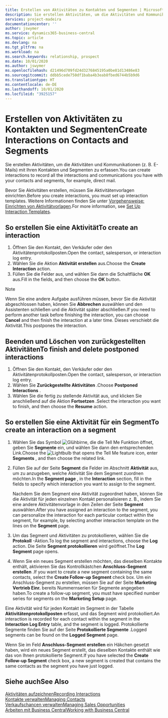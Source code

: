 ```yaml
---
title: Erstellen von Aktivitäten zu Kontakten und Segmenten | Microsoft Docs
description: Sie erstellen Aktivitäten, um die Aktivitäten und Kommunikationen (z. B. E-Mails) mit Ihren Kontakten und Segmenten in Business Central zu erfassen.
services: project-madeira
documentationcenter: ''
author: jswymer
ms.service: dynamics365-business-central
ms.topic: article
ms.devlang: na
ms.tgt_pltfrm: na
ms.workload: na
ms.search.keywords: relationship, prospect
ms.date: 10/01/2020
ms.author: jswymer
ms.openlocfilehash: d21496d709fd24d3276845195a0be81d13486e83
ms.sourcegitcommit: ddbb5cede750df1baba4b3eab8fbed6744b5b9d6
ms.translationtype: HT
ms.contentlocale: de-DE
ms.lasthandoff: 10/01/2020
ms.locfileid: "3925157"
---
```

# <a name="create-interactions-on-contacts-and-segments"></a><span data-ttu-id="ad33c-103">Erstellen von Aktivitäten zu Kontakten und Segmenten</span><span class="sxs-lookup"><span data-stu-id="ad33c-103">Create Interactions on Contacts and Segments</span></span>
<span data-ttu-id="ad33c-104">Sie erstellen Aktivitäten, um die Aktivitäten und Kommunikationen (z. B. E-Mails) mit Ihren Kontakten und Segmenten zu erfassen.</span><span class="sxs-lookup"><span data-stu-id="ad33c-104">You can create interactions to record all the interactions and communications you have with your contacts and segments, for example, direct mail.</span></span>

<span data-ttu-id="ad33c-105">Bevor Sie Aktivitäten erstellen, müssen Sie Aktivitätenvorlagen einrichten.</span><span class="sxs-lookup"><span data-stu-id="ad33c-105">Before you create interactions, you must set up interaction templates.</span></span> <span data-ttu-id="ad33c-106">Weitere Informationen finden Sie unter [Vorgehensweise: Einrichten von Aktivitätvorlagen](marketing-interactions.md).</span><span class="sxs-lookup"><span data-stu-id="ad33c-106">For more information, see  [Set Up Interaction Templates](marketing-interactions.md).</span></span>

## <a name="to-create-an-interaction"></a><span data-ttu-id="ad33c-107">So erstellen Sie eine Aktivität</span><span class="sxs-lookup"><span data-stu-id="ad33c-107">To create an interaction</span></span>
1. <span data-ttu-id="ad33c-108">Öffnen Sie den Kontakt, den Verkäufer oder den Aktivitätenprotokollposten.</span><span class="sxs-lookup"><span data-stu-id="ad33c-108">Open the contact, salesperson, or interaction log entry.</span></span>
2. <span data-ttu-id="ad33c-109">Wählen Sie die Aktion **Aktivität erstellen** aus.</span><span class="sxs-lookup"><span data-stu-id="ad33c-109">Choose the **Create Interaction** action.</span></span>
3. <span data-ttu-id="ad33c-110">Füllen Sie die Felder aus, und wählen Sie dann die Schaltfläche **OK** aus.</span><span class="sxs-lookup"><span data-stu-id="ad33c-110">Fill in the fields, and then choose the **OK** button.</span></span>

> [!NOTE]  
>   <span data-ttu-id="ad33c-111">Wenn Sie eine andere Aufgabe ausführen müssen, bevor Sie die Aktivität abgeschlossen haben, können Sie **Abbrechen** auswählen und den Assistenten schließen und die Aktivität später abschließen.</span><span class="sxs-lookup"><span data-stu-id="ad33c-111">If you need to perform another task before finishing the interaction, you can choose **Cancel** and then finish the interaction at a later time.</span></span> <span data-ttu-id="ad33c-112">Dieses verschiebt die Aktivität.</span><span class="sxs-lookup"><span data-stu-id="ad33c-112">This postpones the interaction.</span></span>

## <a name="to-finish-and-delete-postponed-interactions"></a><span data-ttu-id="ad33c-113">Beenden und Löschen von zurückgestellten Aktivitäten</span><span class="sxs-lookup"><span data-stu-id="ad33c-113">To finish and delete postponed interactions</span></span>
1. <span data-ttu-id="ad33c-114">Öffnen Sie den Kontakt, den Verkäufer oder den Aktivitätenprotokollposten.</span><span class="sxs-lookup"><span data-stu-id="ad33c-114">Open the contact, salesperson, or interaction log entry.</span></span>
2. <span data-ttu-id="ad33c-115">Wählen Sie **Zurückgestellte Aktivitäten** .</span><span class="sxs-lookup"><span data-stu-id="ad33c-115">Choose **Postponed Interactions** .</span></span>
3. <span data-ttu-id="ad33c-116">Wählen Sie die fertig zu stellende Aktivität aus, und klicken Sie anschließend auf die Aktion **Fortsetzen** .</span><span class="sxs-lookup"><span data-stu-id="ad33c-116">Select the interaction you want to finish, and then choose the **Resume** action.</span></span>

## <a name="to-create-an-interaction-on-a-segment"></a><span data-ttu-id="ad33c-117">So erstellen Sie eine Aktivität für ein Segment</span><span class="sxs-lookup"><span data-stu-id="ad33c-117">To create an interaction on a segment</span></span>
1. <span data-ttu-id="ad33c-118">Wählen Sie das Symbol ![Glühbirne, die die Tell Me Funktion öffnet](media/ui-search/search_small.png "Was möchten Sie tun?"), geben Sie **Segmente** ein, und wählen Sie dann den entsprechenden Link.</span><span class="sxs-lookup"><span data-stu-id="ad33c-118">Choose the ![Lightbulb that opens the Tell Me feature](media/ui-search/search_small.png "Tell me what you want to do") icon, enter **Segments** , and then choose the related link.</span></span>
2. <span data-ttu-id="ad33c-119">Füllen Sie auf der Seite **Segment** die Felder im Abschnitt **Aktivität** aus, um zu anzugeben, welche Aktivität Sie dem Segment zuordnen möchten.</span><span class="sxs-lookup"><span data-stu-id="ad33c-119">In the **Segment page** , in the **Interaction** section, fill in the fields to specify which interaction you want to assign to the segment.</span></span>

    <span data-ttu-id="ad33c-120">Nachdem Sie dem Segment eine Aktivität zugeordnet haben, können Sie die Aktivität für jeden einzelnen Kontakt personalisieren z. B., indem Sie eine andere Aktivitätenvorlage in den Zeilen der Seite **Segment** auswählen.</span><span class="sxs-lookup"><span data-stu-id="ad33c-120">After you have assigned an interaction to the segment, you can personalize the interaction for each particular contact within the segment, for example, by selecting another interaction template on the lines on the **Segment** page.</span></span>  
3. <span data-ttu-id="ad33c-121">Um das Segment und Aktivitäten zu protokollieren, wählen Sie die **Protokoll** -Aktion.</span><span class="sxs-lookup"><span data-stu-id="ad33c-121">To log the segment and interactions, choose the **Log** action.</span></span> <span data-ttu-id="ad33c-122">Die Seite **Segment protokollieren** wird geöffnet.</span><span class="sxs-lookup"><span data-stu-id="ad33c-122">The **Log Segment** page opens.</span></span>
4. <span data-ttu-id="ad33c-123">Wenn Sie ein neues Segment erstellen möchten, das dieselben Kontakte enthält, aktivieren Sie das Kontrollkästchen **Anschluss-Segment erstellen** .</span><span class="sxs-lookup"><span data-stu-id="ad33c-123">If you want to create a new segment containing the same contacts, select the **Create Follow-up Segment** check box.</span></span> <span data-ttu-id="ad33c-124">Um ein Anschluss-Segment zu erstellen, müssen Sie auf der Seite **Marketing Vertrieb Einr.** bereits Nummernserien für Segmente angegeben haben.</span><span class="sxs-lookup"><span data-stu-id="ad33c-124">To create a follow-up segment, you must have specified number series for segments on the **Marketing Setup** page.</span></span>

<span data-ttu-id="ad33c-125">Eine Aktivität wird für jeden Kontakt im Segment in der Tabelle **Aktivitätenprotokollposten** erfasst, und das Segment wird protokolliert.</span><span class="sxs-lookup"><span data-stu-id="ad33c-125">An interaction is recorded for each contact within the segment in the **Interaction Log Entry** table, and the segment is logged.</span></span> <span data-ttu-id="ad33c-126">Protokollierte Segmente finden Sie auf der Seite **Protokollierte Segmente** .</span><span class="sxs-lookup"><span data-stu-id="ad33c-126">Logged segments can be found on the **Logged Segment** page.</span></span>

<span data-ttu-id="ad33c-127">Wenn Sie im Feld **Anschluss-Segment erstellen** ein Häkchen gesetzt haben, wird ein neues Segment erstellt, das dieselben Kontakte enthält wie das von Ihnen protokollierte Segment.</span><span class="sxs-lookup"><span data-stu-id="ad33c-127">If you have selected the **Create Follow-up Segment** check box, a new segment is created that contains the same contacts as the segment you have just logged.</span></span>

## <a name="see-also"></a><span data-ttu-id="ad33c-128">Siehe auch</span><span class="sxs-lookup"><span data-stu-id="ad33c-128">See Also</span></span>
[<span data-ttu-id="ad33c-129">Aktivitäten aufzeichnen</span><span class="sxs-lookup"><span data-stu-id="ad33c-129">Recording Interactions</span></span>](marketing-interactions.md)  
[<span data-ttu-id="ad33c-130">Kontakte verwalten</span><span class="sxs-lookup"><span data-stu-id="ad33c-130">Managing Contacts</span></span>](marketing-contacts.md)  
[<span data-ttu-id="ad33c-131">Verkaufschancen verwalten</span><span class="sxs-lookup"><span data-stu-id="ad33c-131">Managing Sales Opportunities</span></span>](marketing-manage-sales-opportunities.md)  
[<span data-ttu-id="ad33c-132">Arbeiten mit Business Central</span><span class="sxs-lookup"><span data-stu-id="ad33c-132">Working with Business Central</span></span>](ui-work-product.md)
